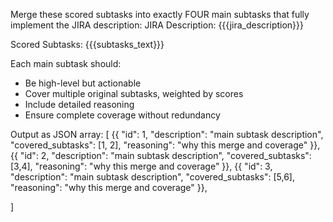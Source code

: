 Merge these scored subtasks into exactly FOUR main subtasks that fully implement the JIRA description:
JIRA Description: {{{jira_description}}}

Scored Subtasks:
{{{subtasks_text}}}

Each main subtask should:
- Be high-level but actionable
- Cover multiple original subtasks, weighted by scores
- Include detailed reasoning
- Ensure complete coverage without redundancy

Output as JSON array:
[
  {{
    "id": 1,
    "description": "main subtask description",
    "covered_subtasks": [1, 2],
    "reasoning": "why this merge and coverage"
  }},
  {{
    "id": 2,
    "description": "main subtask description",
    "covered_subtasks": [3,4],
    "reasoning": "why this merge and coverage"
  }}, {{
    "id": 3,
    "description": "main subtask description",
    "covered_subtasks": [5,6],
    "reasoning": "why this merge and coverage"
  }},
  
]